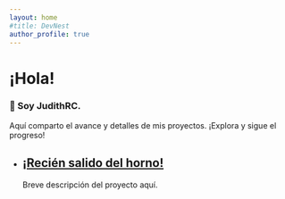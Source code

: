 ```yaml
---
layout: home
#title: DevNest
author_profile: true
---
```


<h1>¡Hola!</h1>
<h3>👋 Soy JudithRC.</h3>
<p>Aquí comparto el avance y detalles de mis proyectos. ¡Explora y sigue el progreso!</p>
<ul class="proyectos-lista">
  <li class="proyecto-item">
    <h2>
      <a href="{{ site.baseurl }}/">
        ¡Recién salido del horno!
      </a>
    </h2>
    <p>Breve descripción del proyecto aquí.</p>
  </li>
  <!-- Puedes añadir más proyectos aquí -->
</ul>
